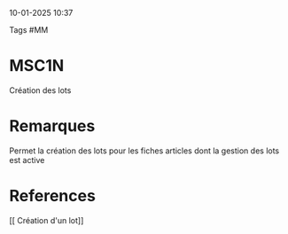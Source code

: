 10-01-2025 10:37

Tags #MM 

# MSC1N

Création des lots
# Remarques

Permet la création des lots pour les fiches articles dont la gestion des lots est active
# References
[[ Création d'un lot]]